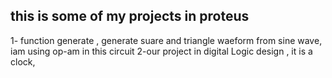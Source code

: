 this is some of my projects in proteus 
---------------------------------------
1- function generate , generate suare and triangle waeform from sine wave, iam using op-am in this circuit
2-our project in digital Logic design , it is a clock,
